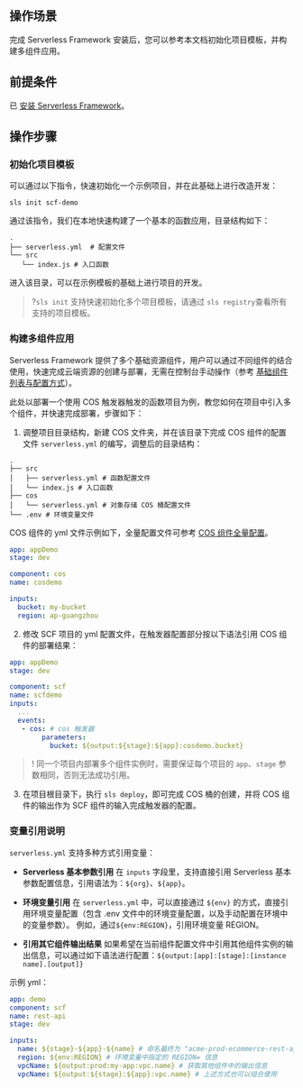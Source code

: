 ## 操作场景
完成 Serverless Framework 安装后，您可以参考本文档初始化项目模板，并构建多组件应用。

## 前提条件
已 [安装 Serverless Framework](https://cloud.tencent.com/document/product/1154/42990)。

## 操作步骤
### 初始化项目模板

可以通过以下指令，快速初始化一个示例项目，并在此基础上进行改造开发：
```
sls init scf-demo
```
通过该指令，我们在本地快速构建了一个基本的函数应用，目录结构如下：

```
.
├── serverless.yml  # 配置文件
└── src
   └── index.js # 入口函数
```

进入该目录，可以在示例模板的基础上进行项目的开发。

>?`sls init` 支持快速初始化多个项目模板，请通过 `sls registry`查看所有支持的项目模板。

### 构建多组件应用
Serverless Framework 提供了多个基础资源组件，用户可以通过不同组件的结合使用，快速完成云端资源的创建与部署，无需在控制台手动操作（参考 [基础组件列表与配置方式](https://cloud.tencent.com/document/product/1154/51106)）。

此处以部署一个使用 COS 触发器触发的函数项目为例，教您如何在项目中引入多个组件，并快速完成部署，步骤如下：

1. 调整项目目录结构，新建 COS 文件夹，并在该目录下完成 COS 组件的配置文件 `serverless.yml` 的编写，调整后的目录结构：
```
.
├── src
│   ├── serverless.yml # 函数配置文件
│   └── index.js # 入口函数
├── cos
│   └── serverless.yml # 对象存储 COS 桶配置文件
└── .env # 环境变量文件
```
   
COS 组件的 yml 文件示例如下，全量配置文件可参考 [COS 组件全量配置](https://github.com/serverless-components/tencent-cos/blob/master/docs/configure.md)。
```yml
app: appDemo
stage: dev

component: cos
name: cosdemo

inputs:
  bucket: my-bucket
  region: ap-guangzhou
```

2. 修改 SCF 项目的 yml 配置文件，在触发器配置部分按以下语法引用 COS 组件的部署结果：
```yml
app: appDemo
stage: dev

component: scf
name: scfdemo
inputs:
  ...
  events:
   - cos: # cos 触发器
        parameters:
          bucket: ${output:${stage}:${app}:cosdemo.bucket}
```
>! 同一个项目内部署多个组件实例时，需要保证每个项目的 `app`、`stage` 参数相同，否则无法成功引用。

3. 在项目根目录下，执行 `sls deploy`，即可完成 COS 桶的创建，并将 COS 组件的输出作为 SCF 组件的输入完成触发器的配置。

### 变量引用说明
`serverless.yml` 支持多种方式引用变量：

- **Serverless 基本参数引用**
   在 `inputs` 字段里，支持直接引用 Serverless 基本参数配置信息，引用语法为：`${org}`、`${app}`。

- **环境变量引用**
   在 `serverless.yml` 中，可以直接通过 `${env}` 的方式，直接引用环境变量配置（包含 .env 文件中的环境变量配置，以及手动配置在环境中的变量参数）。
   例如，通过`${env:REGION}`，引用环境变量 REGION。

- **引用其它组件输出结果**
   如果希望在当前组件配置文件中引用其他组件实例的输出信息，可以通过如下语法进行配置：`${output:[app]:[stage]:[instance name].[output]}`

示例 yml：
```yml
app: demo
component: scf
name: rest-api
stage: dev

inputs:
  name: ${stage}-${app}-${name} # 命名最终为 "acme-prod-ecommerce-rest-api"
  region: ${env:REGION} # 环境变量中指定的 REGION= 信息
  vpcName: ${output:prod:my-app:vpc.name} # 获取其他组件中的输出信息
  vpcName: ${output:${stage}:${app}:vpc.name} # 上述方式也可以组合使用
```
 
